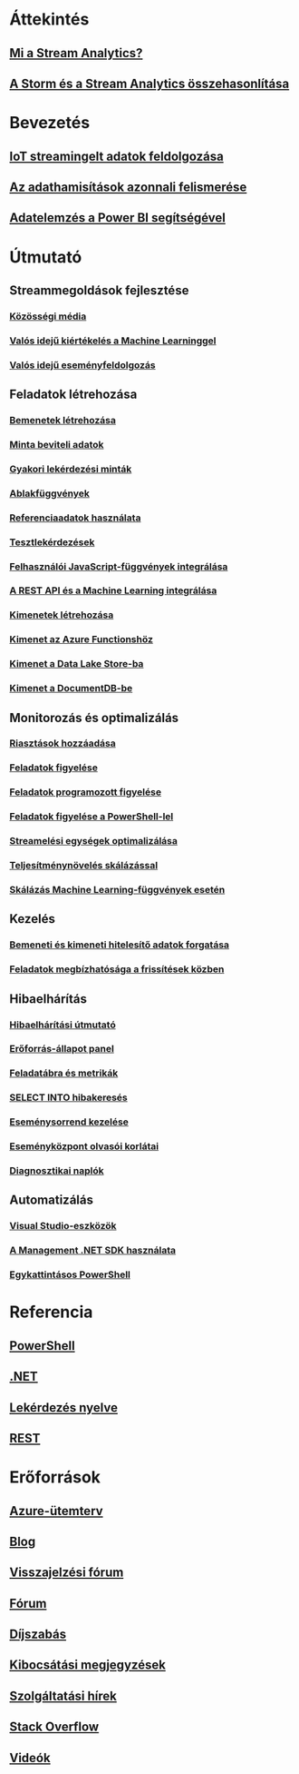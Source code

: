 # Áttekintés

## [Mi a Stream Analytics?](stream-analytics-introduction.md)

## [A Storm és a Stream Analytics összehasonlítása](stream-analytics-comparison-storm.md)


# Bevezetés

## [IoT streamingelt adatok feldolgozása](stream-analytics-get-started-with-azure-stream-analytics-to-process-data-from-iot-devices.md)

## [Az adathamisítások azonnali felismerése](stream-analytics-real-time-fraud-detection.md)

## [Adatelemzés a Power BI segítségével](stream-analytics-power-bi-dashboard.md)


# Útmutató


## Streammegoldások fejlesztése

### [Közösségi média](stream-analytics-twitter-sentiment-analysis-trends.md)

### [Valós idejű kiértékelés a Machine Learninggel](stream-analytics-machine-learning-integration-tutorial.md)

### [Valós idejű eseményfeldolgozás](stream-analytics-real-time-event-processing-reference-architecture.md)


## Feladatok létrehozása

### [Bemenetek létrehozása](stream-analytics-define-inputs.md)

### [Minta beviteli adatok](stream-analytics-sample-data-input.md)

### [Gyakori lekérdezési minták](stream-analytics-stream-analytics-query-patterns.md)

### [Ablakfüggvények](stream-analytics-window-functions.md)

### [Referenciaadatok használata](stream-analytics-use-reference-data.md)

### [Tesztlekérdezések](stream-analytics-test-query.md)

### [Felhasználói JavaScript-függvények integrálása](stream-analytics-javascript-user-defined-functions.md)

### [A REST API és a Machine Learning integrálása](stream-analytics-how-to-configure-azure-machine-learning-endpoints-in-stream-analytics.md)

### [Kimenetek létrehozása](stream-analytics-define-outputs.md)

### [Kimenet az Azure Functionshöz](stream-analytics-functions-redis.md)

### [Kimenet a Data Lake Store-ba](stream-analytics-data-lake-output.md)

### [Kimenet a DocumentDB-be](stream-analytics-documentdb-output.md)


## Monitorozás és optimalizálás

### [Riasztások hozzáadása](stream-analytics-set-up-alerts.md)

### [Feladatok figyelése](stream-analytics-monitoring.md)

### [Feladatok programozott figyelése](stream-analytics-monitor-jobs.md)

### [Feladatok figyelése a PowerShell-lel](stream-analytics-monitor-and-manage-jobs-use-powershell.md)

### [Streamelési egységek optimalizálása](stream-analytics-streaming-unit-consumption.md)

### [Teljesítménynövelés skálázással](stream-analytics-scale-jobs.md)

### [Skálázás Machine Learning-függvények esetén](stream-analytics-scale-with-machine-learning-functions.md)


## Kezelés

### [Bemeneti és kimeneti hitelesítő adatok forgatása](stream-analytics-login-credentials-inputs-outputs.md)

### [Feladatok megbízhatósága a frissítések közben](stream-analytics-job-reliability.md)


## Hibaelhárítás

### [Hibaelhárítási útmutató](stream-analytics-troubleshooting-guide.md)

### [Erőforrás-állapot panel](stream-analytics-resource-health.md)

### [Feladatábra és metrikák](stream-analytics-job-diagram-with-metrics.md)

### [SELECT INTO hibakeresés](stream-analytics-select-into.md)

### [Eseménysorrend kezelése](stream-analytics-out-of-order-and-late-events.md)

### [Eseményközpont olvasói korlátai](stream-analytics-event-hub-consumer-groups.md)

### [Diagnosztikai naplók](stream-analytics-job-diagnostic-logs.md)


## Automatizálás

### [Visual Studio-eszközök](stream-analytics-tools-for-visual-studio.md)

### [A Management .NET SDK használata](stream-analytics-dotnet-management-sdk.md)

### [Egykattintásos PowerShell](https://github.com/Azure/azure-stream-analytics/tree/master/Samples/ASAOneClick)


# Referencia

## [PowerShell](/powershell/module/azurerm.streamanalytics)

## [.NET](/dotnet/api/microsoft.azure.management.streamanalytics)

## [Lekérdezés nyelve](https://msdn.microsoft.com/library/azure/dn834998)

## [REST](/rest/api/streamanalytics)


# Erőforrások

## [Azure-ütemterv](https://azure.microsoft.com/roadmap/)

## [Blog](http://blogs.msdn.com/b/streamanalytics/)

## [Visszajelzési fórum](http://feedback.azure.com/forums/270577-azure-stream-analytics)

## [Fórum](https://social.msdn.microsoft.com/Forums/home?forum=AzureStreamAnalytics)

## [Díjszabás](https://azure.microsoft.com/pricing/details/stream-analytics/)

## [Kibocsátási megjegyzések](stream-analytics-release-notes.md)

## [Szolgáltatási hírek](https://azure.microsoft.com/updates/?product=stream-analytics)

## [Stack Overflow](http://stackoverflow.com/questions/tagged/azure-stream-analytics)

## [Videók](https://azure.microsoft.com/documentation/videos/index/?services=stream-analytics)

